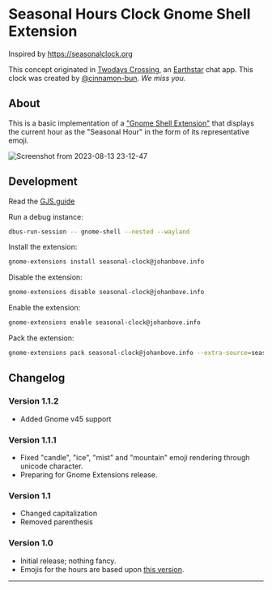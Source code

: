 # Seasonal Hours Clock Gnome Shell Extension

Inspired by <https://seasonalclock.org>

This concept originated in [Twodays Crossing](https://github.com/earthstar-project/twodays-crossing), an [Earthstar](https://earthstar-project.org/) chat app. This clock was created by [@cinnamon-bun](https://github.com/cinnamon-bun). _We miss you._

## About

This is a basic implementation of a ["Gnome Shell Extension"](https://extensions.gnome.org) that displays the current hour as the "Seasonal Hour" in the form of its representative emoji.

![Screenshot from 2023-08-13 23-12-47](https://github.com/johanbove/seasonalclock-gnome/assets/922765/707077c1-aa94-4888-8b4b-8226875a5820)

## Development

Read the [GJS.guide](https://gjs.guide/)

Run a debug instance:

```bash
dbus-run-session -- gnome-shell --nested --wayland
```

Install the extension:
```bash
gnome-extensions install seasonal-clock@johanbove.info
```

Disable the extension:
```bash
gnome-extensions disable seasonal-clock@johanbove.info
```

Enable the extension:
```bash
gnome-extensions enable seasonal-clock@johanbove.info
```

Pack the extension:
```bash
gnome-extensions pack seasonal-clock@johanbove.info --extra-source=seasonalhours.js
``` 

## Changelog

### Version 1.1.2

- Added Gnome v45 support

### Version 1.1.1

- Fixed "candle", "ice", "mist" and "mountain" emoji rendering through unicode character.
- Preparing for Gnome Extensions release.

### Version 1.1

- Changed capitalization
- Removed parenthesis

### Version 1.0

- Initial release; nothing fancy.
- Emojis for the hours are based upon [this version](https://github.com/sgwilym/seasonal-hours-clock/blob/064d6a9545aa50f93367ed7f2a27ab4c3fc766dd/src/seasonal-hours.ts).


---
